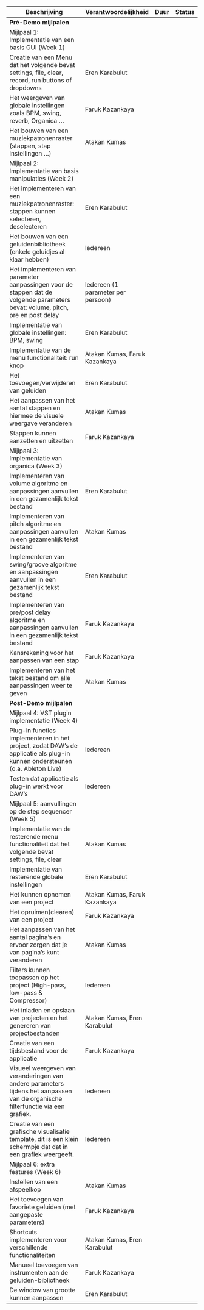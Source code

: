 | Beschrijving | Verantwoordelijkheid | Duur | Status |
|--------------|----------------------|------|--------|
| **Pré-Demo mijlpalen** | | | |
| Mijlpaal 1: Implementatie van een basis GUI (Week 1) | | | |
| Creatie van een Menu dat het volgende bevat settings, file, clear, record, run buttons of dropdowns | Eren Karabulut | | |
| Het weergeven van globale instellingen zoals BPM, swing, reverb, Organica … | Faruk Kazankaya | | |
| Het bouwen van een muziekpatronenraster (stappen, stap instellingen …) | Atakan Kumas | | |
| Mijlpaal 2: Implementatie van basis manipulaties (Week 2) | | | |
| Het implementeren van een muziekpatronenraster: stappen kunnen selecteren, deselecteren | Eren Karabulut | | |
| Het bouwen van een geluidenbibliotheek (enkele geluidjes al klaar hebben) | Iedereen | | |
| Het implementeren van parameter aanpassingen voor de stappen dat de volgende parameters bevat: volume, pitch, pre en post delay | Iedereen (1 parameter per persoon) | | |
| Implementatie van globale instellingen: BPM, swing | Eren Karabulut | | |
| Implementatie van de menu functionaliteit: run knop | Atakan Kumas, Faruk Kazankaya | | |
| Het toevoegen/verwijderen van geluiden | Eren Karabulut | | |
| Het aanpassen van het aantal stappen en hiermee de visuele weergave veranderen | Atakan Kumas | | |
| Stappen kunnen aanzetten en uitzetten | Faruk Kazankaya | | |
| Mijlpaal 3: Implementatie van organica (Week 3) | | | |
| Implementeren van volume algoritme en aanpassingen aanvullen in een gezamenlijk tekst bestand | Eren Karabulut | | |
| Implementeren van pitch algoritme en aanpassingen aanvullen in een gezamenlijk tekst bestand | Atakan Kumas | | |
| Implementeren van swing/groove algoritme en aanpassingen aanvullen in een gezamenlijk tekst bestand | Eren Karabulut | | |
| Implementeren van pre/post delay algoritme en aanpassingen aanvullen in een gezamenlijk tekst bestand | Faruk Kazankaya | | |
| Kansrekening voor het aanpassen van een stap | Faruk Kazankaya | | |
| Implementeren van het tekst bestand om alle aanpassingen weer te geven | Atakan Kumas | | |
| **Post-Demo mijlpalen** | | | |
| Mijlpaal 4: VST plugin implementatie (Week 4) | | | |
| Plug-in functies implementeren in het project, zodat DAW’s de applicatie als plug-in kunnen ondersteunen (o.a. Ableton Live) | Iedereen | | |
| Testen dat applicatie als plug-in werkt voor DAW’s | Iedereen | | |
| Mijlpaal 5: aanvullingen op de step sequencer (Week 5) | | | |
| Implementatie van de resterende menu functionaliteit dat het volgende bevat settings, file, clear | Atakan Kumas | | |
| Implementatie van resterende globale instellingen | Eren Karabulut | | |
| Het kunnen opnemen van een project | Atakan Kumas, Faruk Kazankaya | | |
| Het opruimen(clearen) van een project | Faruk Kazankaya | | |
| Het aanpassen van het aantal pagina’s en ervoor zorgen dat je van pagina’s kunt veranderen | Atakan Kumas | | |
| Filters kunnen toepassen op het project (High-pass, low-pass & Compressor) | Iedereen | | |
| Het inladen en opslaan van projecten en het genereren van projectbestanden | Atakan Kumas, Eren Karabulut | | |
| Creatie van een tijdsbestand voor de applicatie | Faruk Kazankaya | | |
| Visueel weergeven van veranderingen van andere parameters tijdens het aanpassen van de organische filterfunctie via een grafiek. | Iedereen | | |
| Creatie van een grafische visualisatie template, dit is een klein schermpje dat dat in een grafiek weergeeft. | Iedereen | | |
| Mijlpaal 6: extra features (Week 6) | | | |
| Instellen van een afspeelkop | Atakan Kumas | | |
| Het toevoegen van favoriete geluiden (met aangepaste parameters) | Faruk Kazankaya | | |
| Shortcuts implementeren voor verschillende functionaliteiten | Atakan Kumas, Eren Karabulut | | |
| Manueel toevoegen van instrumenten aan de geluiden-bibliotheek | Faruk Kazankaya | | |
| De window van grootte kunnen aanpassen | Eren Karabulut | | |
